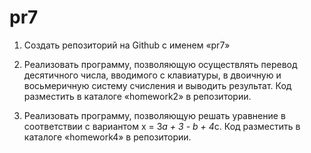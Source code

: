 # pr7

1. Создать репозиторий на Github с именем «pr7»
2. Реализовать программу, позволяющую осуществлять перевод
десятичного числа, вводимого с клавиатуры, в двоичную и восьмеричную
систему счисления и выводить результат. Код разместить в каталоге
«homework2» в репозитории.

4. Реализовать программу, позволяющую решать уравнение в
соответствии с вариантом x = 3*a + 3 - b + 4*c. Код разместить в каталоге «homework4» в
репозитории.
